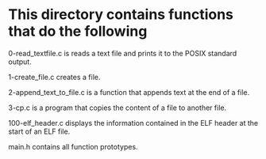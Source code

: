 # This directory contains functions that do the following

0-read_textfile.c is  reads a text file and prints it to the POSIX standard output.

1-create_file.c creates a file.

2-append_text_to_file.c is a function that appends text at the end of a file.

3-cp.c is a program that copies the content of a file to another file.

100-elf_header.c  displays the information contained in the ELF header at the start of an ELF file.

main.h  contains all function prototypes.
